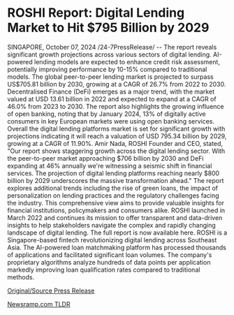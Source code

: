 # ROSHI Report: Digital Lending Market to Hit $795 Billion by 2029

SINGAPORE, October 07, 2024 /24-7PressRelease/ -- The report reveals significant growth projections across various sectors of digital lending. AI-powered lending models are expected to enhance credit risk assessment, potentially improving performance by 10-15% compared to traditional models. The global peer-to-peer lending market is projected to surpass US$705.81 billion by 2030, growing at a CAGR of 26.7% from 2022 to 2030.  Decentralised Finance (DeFi) emerges as a major trend, with the market valued at USD 13.61 billion in 2022 and expected to expand at a CAGR of 46.0% from 2023 to 2030.   The report also highlights the growing influence of open banking, noting that by January 2024, 13% of digitally active consumers in key European markets were using open banking services.  Overall the digital lending platforms market is set for significant growth with projections indicating it will reach a valuation of USD 795.34 billion by 2029, growing at a CAGR of 11.90%.  Amir Nada, ROSHI Founder and CEO, stated, "Our report shows staggering growth across the digital lending sector. With the peer-to-peer market approaching $706 billion by 2030 and DeFi expanding at 46% annually we're witnessing a seismic shift in financial services. The projection of digital lending platforms reaching nearly $800 billion by 2029 underscores the massive transformation ahead."  The report explores additional trends including the rise of green loans, the impact of personalization on lending practices and the regulatory challenges facing the industry. This comprehensive view aims to provide valuable insights for financial institutions, policymakers and consumers alike.  ROSHI launched in March 2022 and continues its mission to offer transparent and data-driven insights to help stakeholders navigate the complex and rapidly changing landscape of digital lending.   The full report is now available here.  ROSHI is a Singapore-based fintech revolutionizing digital lending across Southeast Asia. The AI-powered loan matchmaking platform has processed thousands of applications and facilitated significant loan volumes. The company's proprietary algorithms analyze hundreds of data points per application markedly improving loan qualification rates compared to traditional methods. 

[Original/Source Press Release](https://www.24-7pressrelease.com/press-release/515005/roshi-report-digital-lending-market-to-hit-795-billion-by-2029) 

[Newsramp.com TLDR](https://newsramp.com/None) 
